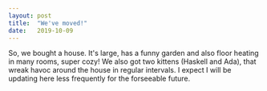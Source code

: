 ```yaml
---
layout: post
title:  "We've moved!"
date:   2019-10-09
---
```


So, we bought a house. It's large, has a funny garden and also floor heating in many rooms, super
cozy! We also got two kittens (Haskell and Ada), that wreak havoc around the house in regular
intervals. I expect I will be updating here less frequently for the forseeable future.
